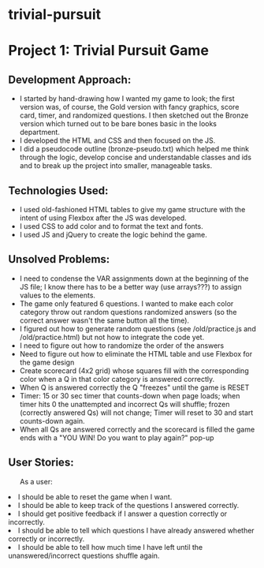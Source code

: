 # trivial-pursuit
<h1>Project 1: Trivial Pursuit Game</h1>

<h2>Development Approach:</h2>
  <ul>
    <li>I started by hand-drawing how I wanted my game to look;  the first version was, of course, the Gold version with fancy graphics, score card, timer, and randomized questions.  I then sketched out the Bronze version which turned out to be bare bones basic in the looks department.</li>
    <li>I developed the HTML and CSS and then focused on the JS.</li>
    <li>I did a pseudocode outline (bronze-pseudo.txt) which helped me think through the logic, develop concise and understandable classes and ids and to break up the project into smaller, manageable tasks.</li>
  </ul>

<h2>Technologies Used:</h2>
  <ul>
    <li>I used old-fashioned HTML tables to give my game structure with the intent of using Flexbox after the JS was developed.</li>
    <li>I used CSS to add color and to format the text and fonts.</li>
     <li>I used JS and jQuery to create the logic behind the game.</li>
  </ul>
  
<h2>Unsolved Problems:</h2>
  <ul>
    <li>I need to condense the VAR assignments down at the beginning of the JS file; I know there has to be a better way (use arrays???) to assign values to the elements.</li>
    <li>The game only featured 6 questions.  I wanted to make each color category throw out random questions randomized answers (so the correct answer wasn't the same button all the time).</li>
    <li>I figured out how to generate random questions (see /old/practice.js and /old/practice.html) but not how to integrate the code yet.</li>
    <li>I need to figure out how to randomize the order of the answers</li>
    <li>Need to figure out how to eliminate the HTML table and use Flexbox for the game design</li>
    <li>Create scorecard (4x2 grid) whose squares fill with the corresponding color when a Q in that color category is answered correctly.</li>
    <li>When Q is answered correctly the Q "freezes" until the game is RESET</li>
    <li>Timer: 15 or 30 sec timer that counts-down when page loads; when timer hits 0 the unattempted and incorrect Qs will shuffle; frozen (correctly answered Qs) will not change; Timer will reset to 30  and start counts-down again.</li>
    <li>When all Qs are answered correctly and the scorecard is filled the game ends with a "YOU WIN!  Do you want to play again?" pop-up</li>
  </ul>

<h2>User Stories:</h2>

<ul>As a user:</ul>
   <li>I should be able to reset the game when I want.</li>
   <li>I should be able to keep track of the questions I answered correctly.</li>
   <li>I should get positive feedback if I answer a question correctly or incorrectly.</li>
   <li>I should be able to tell which questions I have already answered whether correctly or incorrectly.</li>
   <li>I should be able to tell how much time I have left until the unanswered/incorrect questions shuffle again.</li>
